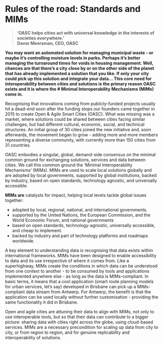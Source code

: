 # Rules of the road: Standards and MIMs

> **‘OASC helps cities act with universal knowledge in the interests of societies everywhere.’  
> Davor Meersman, CEO, OASC**

**You may want an automated solution for managing municipal waste - or maybe it’s controlling moisture levels in parks. Perhaps it’s better managing the turnaround times for voids in housing management. Well, chances are that there’s a city close by or on the other side of the planet that has already implemented a solution that you like. If only your city could pick up this solution and integrate your data… This core need for interoperability between cities and solutions is the primary reason OASC exists and it is where the \# Minimal Interoperability Mechanisms \(MIMs\) come in.**

Recognising that innovations coming from publicly-funded projects usually hit a dead-end soon after the funding stops our founders came together in 2015 to create Open & Agile Smart Cities \(OASC\). What was missing was a market, where solutions could be shared between cities facing similar challenges, but had different cultural, economic, social, and technical structures. An initial group of 30 cities joined the new initiative and, soon afterwards, the movement began to grow - adding more and more members representing a diverse community, with currently more than 150 cities from 31 countries.

OASC embodies a singular, global, demand-side consensus on the minimal common ground for exchanging solutions, services and data between cities. We call this common ground the ‘Minimal Interoperability Mechanisms’ \(MIMs\). MIMs are used to scale local solutions globally and are adopted by local governments, supported by global institutions, backed by industry, based on open standards, technology agnostic, and universally accessible.

**MIMs are** catalysts for impact, helping local levels tackle global issues together:

* adopted by local, regional, national, and international governments.
* supported by the United Nations, the European Commission, and the World Economic Forum, and national governments
* based on open standards, technology-agnostic, universally accessible, and cheap to implement.
* backed by industry and part of technology platforms and roadmaps worldwide.

A key element to understanding data is recognising that data exists within international frameworks. MIMs have been designed to enable accessibility to data and its use irrespective of where it comes from. Like a superhighway, MIMs create the conditions in which data can be understood from one context to another - to be consumed by tools and applications implemented anywhere else - as long as the data is MIMs-compliant. In basic terms, it means that a cool application \(smart route planning models for urban services, let’s say\) developed in Brisbane can pick up a MIMs-compliant data stream from Antwerp. For Antwerp, the benefit is that the application can be used locally without further customisation - providing the same functionality it did in Brisbane.

Open and agile cities are attuning their data to align with MIMs, not only to use interoperable tools, but so that their data can contribute to a bigger picture: sharing data with cities right across the globe, using cloud-based services. MIMs are a necessary precondition for scaling up data from city to city, or from region to region, and for genuine replicability and interoperability of solutions.

